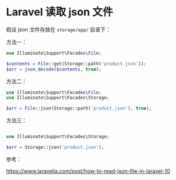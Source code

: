 # Laravel 读取 json  文件

假设 json 文件存放在 `storage/app/` 目录下：

方法一：

```php
use Illuminate\Support\Facades\File;

$contents = File::get(Storage::path('product.json'));
$arr = json_decode($contents, true);
```

方法二：

```php
use Illuminate\Support\Facades\File;
use Illuminate\Support\Facades\Storage;

$arr = File::json(Storage::path('product.json'), true);
```

方法三：

```php

use Illuminate\Support\Facades\Storage;

$arr = Storage::json('product.json');
```

参考：

https://www.laravelia.com/post/how-to-read-json-file-in-laravel-10